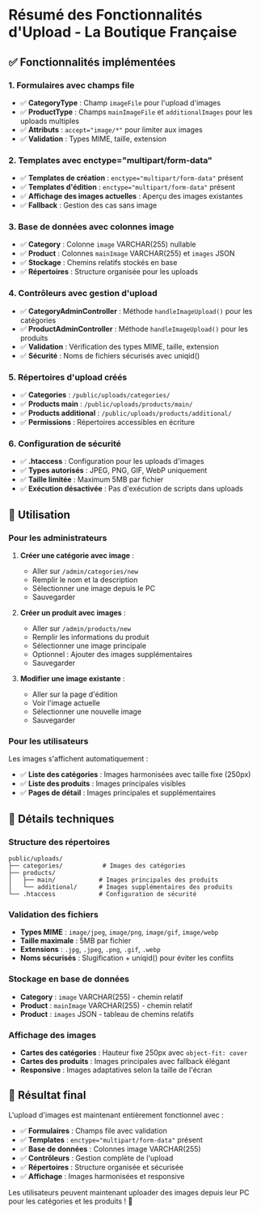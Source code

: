 # Résumé des Fonctionnalités d'Upload - La Boutique Française

## ✅ Fonctionnalités implémentées

### **1. Formulaires avec champs file**
- ✅ **CategoryType** : Champ `imageFile` pour l'upload d'images
- ✅ **ProductType** : Champs `mainImageFile` et `additionalImages` pour les uploads multiples
- ✅ **Attributs** : `accept="image/*"` pour limiter aux images
- ✅ **Validation** : Types MIME, taille, extension

### **2. Templates avec enctype="multipart/form-data"**
- ✅ **Templates de création** : `enctype="multipart/form-data"` présent
- ✅ **Templates d'édition** : `enctype="multipart/form-data"` présent
- ✅ **Affichage des images actuelles** : Aperçu des images existantes
- ✅ **Fallback** : Gestion des cas sans image

### **3. Base de données avec colonnes image**
- ✅ **Category** : Colonne `image` VARCHAR(255) nullable
- ✅ **Product** : Colonnes `mainImage` VARCHAR(255) et `images` JSON
- ✅ **Stockage** : Chemins relatifs stockés en base
- ✅ **Répertoires** : Structure organisée pour les uploads

### **4. Contrôleurs avec gestion d'upload**
- ✅ **CategoryAdminController** : Méthode `handleImageUpload()` pour les catégories
- ✅ **ProductAdminController** : Méthode `handleImageUpload()` pour les produits
- ✅ **Validation** : Vérification des types MIME, taille, extension
- ✅ **Sécurité** : Noms de fichiers sécurisés avec uniqid()

### **5. Répertoires d'upload créés**
- ✅ **Categories** : `/public/uploads/categories/`
- ✅ **Products main** : `/public/uploads/products/main/`
- ✅ **Products additional** : `/public/uploads/products/additional/`
- ✅ **Permissions** : Répertoires accessibles en écriture

### **6. Configuration de sécurité**
- ✅ **.htaccess** : Configuration pour les uploads d'images
- ✅ **Types autorisés** : JPEG, PNG, GIF, WebP uniquement
- ✅ **Taille limitée** : Maximum 5MB par fichier
- ✅ **Exécution désactivée** : Pas d'exécution de scripts dans uploads

## 🎯 Utilisation

### **Pour les administrateurs**

1. **Créer une catégorie avec image** :
   - Aller sur `/admin/categories/new`
   - Remplir le nom et la description
   - Sélectionner une image depuis le PC
   - Sauvegarder

2. **Créer un produit avec images** :
   - Aller sur `/admin/products/new`
   - Remplir les informations du produit
   - Sélectionner une image principale
   - Optionnel : Ajouter des images supplémentaires
   - Sauvegarder

3. **Modifier une image existante** :
   - Aller sur la page d'édition
   - Voir l'image actuelle
   - Sélectionner une nouvelle image
   - Sauvegarder

### **Pour les utilisateurs**

Les images s'affichent automatiquement :
- ✅ **Liste des catégories** : Images harmonisées avec taille fixe (250px)
- ✅ **Liste des produits** : Images principales visibles
- ✅ **Pages de détail** : Images principales et supplémentaires

## 🔧 Détails techniques

### **Structure des répertoires**
```
public/uploads/
├── categories/           # Images des catégories
├── products/
│   ├── main/            # Images principales des produits
│   └── additional/      # Images supplémentaires des produits
└── .htaccess            # Configuration de sécurité
```

### **Validation des fichiers**
- **Types MIME** : `image/jpeg`, `image/png`, `image/gif`, `image/webp`
- **Taille maximale** : 5MB par fichier
- **Extensions** : `.jpg`, `.jpeg`, `.png`, `.gif`, `.webp`
- **Noms sécurisés** : Slugification + uniqid() pour éviter les conflits

### **Stockage en base de données**
- **Category** : `image` VARCHAR(255) - chemin relatif
- **Product** : `mainImage` VARCHAR(255) - chemin relatif
- **Product** : `images` JSON - tableau de chemins relatifs

### **Affichage des images**
- **Cartes des catégories** : Hauteur fixe 250px avec `object-fit: cover`
- **Cartes des produits** : Images principales avec fallback élégant
- **Responsive** : Images adaptatives selon la taille de l'écran

## 🚀 Résultat final

L'upload d'images est maintenant entièrement fonctionnel avec :
- ✅ **Formulaires** : Champs file avec validation
- ✅ **Templates** : `enctype="multipart/form-data"` présent
- ✅ **Base de données** : Colonnes image VARCHAR(255)
- ✅ **Contrôleurs** : Gestion complète de l'upload
- ✅ **Répertoires** : Structure organisée et sécurisée
- ✅ **Affichage** : Images harmonisées et responsive

Les utilisateurs peuvent maintenant uploader des images depuis leur PC pour les catégories et les produits ! 🎉
